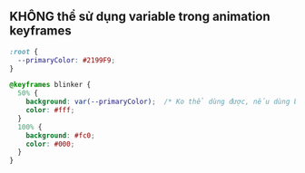 ## KHÔNG thể sử dụng variable trong animation keyframes
```css
:root {
  --primaryColor: #2199F9;
}

@keyframes blinker {
  50% {
    background: var(--primaryColor);  /* Ko thể dùng được, nếu dùng browser sẽ báo lỗi "no matching selector or style" khi inspect element */
    color: #fff;
  }
  100% {
    background: #fc0;
    color: #000;
  }
}
```